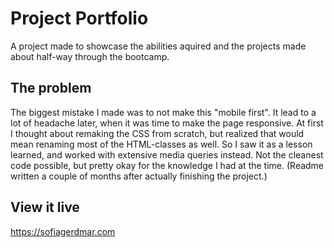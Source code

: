 # Project Portfolio
A project made to showcase the abilities aquired and the projects made about half-way through the bootcamp.

## The problem
The biggest mistake I made was to not make this "mobile first". It lead to a lot of headache later, when it was time to make the page responsive. At first I thought about remaking the CSS from scratch, but realized that would mean renaming most of the HTML-classes as well. So I saw it as a lesson learned, and worked with extensive media queries instead. Not the cleanest code possible, but pretty okay for the knowledge I had at the time. (Readme written a couple of months after actually finishing the project.)

## View it live
https://sofiagerdmar.com